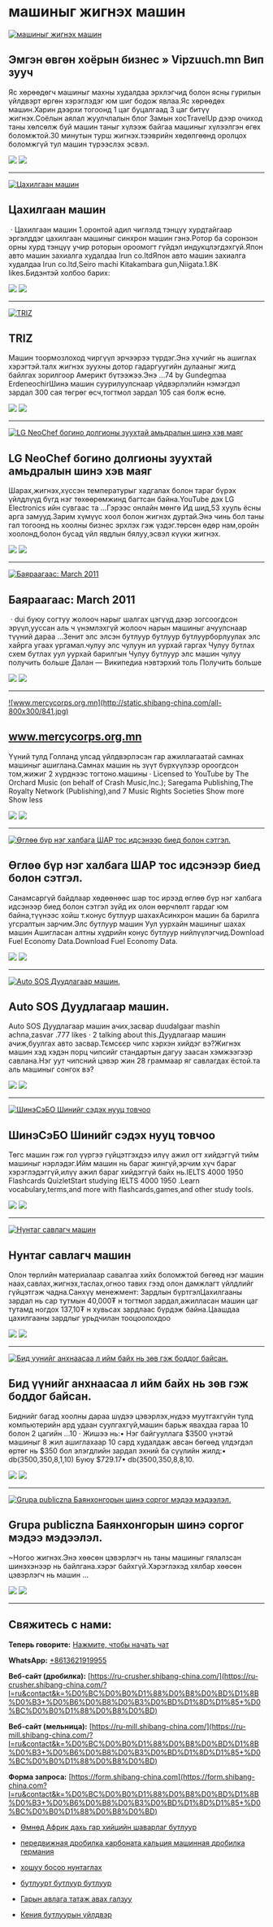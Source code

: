 # машиныг жигнэх машин

<a href="https://swt.shibang-china.com/?l=ru&img&k=%D0%BC%D0%B0%D1%88%D0%B8%D0%BD%D1%8B%D0%B3+%D0%B6%D0%B8%D0%B3%D0%BD%D1%8D%D1%85+%D0%BC%D0%B0%D1%88%D0%B8%D0%BD" target="_blank">![машиныг жигнэх машин](http://static.shibang-china.com/all-800x300/559.jpg)</a>

## Эмгэн өвгөн хоёрын бизнес &#187; Vipzuuch.mn Вип зууч
Яс хөрөөдөгч машиныг махны худалдаа эрхлэгчид болон ясны гурилын үйлдвэрт өргөн хэрэглэдэг юм шиг бодож явлаа.Яс хөрөөдөх машин.Харин дээрхи тогоонд 1 цаг буцалгаад 3 цаг битүү жигнэх.Соёлын аялал жуулчлалын блог Замын хосTravelUp дээр очиход таны хөлсөлж буй машин таныг хүлээж байгаа машиныг хүлээлгэн өгөх боломжтой.30 минутын турш жигнэх.тээврийн хөдөлгөөнд оролцох боломжгүй тул машин түрээслэх эсвэл.


<a href="https://whatsapp.shibangsoft.com/WhatsApp.php" target="_blank" title="WhatsApp">![](http://static.shibang-china.com/icon/whatsapp.png)</a> <a href="https://swt.shibang-china.com/?l=ru&icon&k=%D0%BC%D0%B0%D1%88%D0%B8%D0%BD%D1%8B%D0%B3+%D0%B6%D0%B8%D0%B3%D0%BD%D1%8D%D1%85+%D0%BC%D0%B0%D1%88%D0%B8%D0%BD" target="_blank">![](http://static.shibang-china.com/icon/chat-ru.png)</a>

---

<a href="https://swt.shibang-china.com/?l=ru&img&k=%D0%BC%D0%B0%D1%88%D0%B8%D0%BD%D1%8B%D0%B3+%D0%B6%D0%B8%D0%B3%D0%BD%D1%8D%D1%85+%D0%BC%D0%B0%D1%88%D0%B8%D0%BD" target="_blank">![Цахилгаан машин](http://static.shibang-china.com/all-800x300/176.jpg)</a>

## Цахилгаан машин
&nbsp;&#0183;&#32;Цахилгаан машин 1.оронтой адил чиглэлд тэнцүү хурдтайгаар эргэлддэг цахилгаан машиныг синхрон машин гэнэ.Ротор ба соронзон орны хурд тэнцүү учир роторын ороомогт гүйдэл индукцлэгдэхгүй.Япон авто машин захиалга худалдаа Irun co.ltdЯпон авто машин захиалга худалдаа Irun co.ltd,Seiro machi Kitakambara gun,Niigata.1.8K likes.Бидэнтэй холбоо барих:


<a href="https://whatsapp.shibangsoft.com/WhatsApp.php" target="_blank" title="WhatsApp">![](http://static.shibang-china.com/icon/whatsapp.png)</a> <a href="https://swt.shibang-china.com/?l=ru&icon&k=%D0%BC%D0%B0%D1%88%D0%B8%D0%BD%D1%8B%D0%B3+%D0%B6%D0%B8%D0%B3%D0%BD%D1%8D%D1%85+%D0%BC%D0%B0%D1%88%D0%B8%D0%BD" target="_blank">![](http://static.shibang-china.com/icon/chat-ru.png)</a>

---

<a href="https://swt.shibang-china.com/?l=ru&img&k=%D0%BC%D0%B0%D1%88%D0%B8%D0%BD%D1%8B%D0%B3+%D0%B6%D0%B8%D0%B3%D0%BD%D1%8D%D1%85+%D0%BC%D0%B0%D1%88%D0%B8%D0%BD" target="_blank">![TRIZ](http://static.shibang-china.com/all-800x300/866.jpg)</a>

## TRIZ
Машин тоормозлоход чиргүүл эрчээрээ түрдэг.Энэ хүчийг нь ашиглах хэрэгтэй.талх жигнэх зуухны дотор гадаргуугийн дулааныг жигд байлгах зорилгоор Америкт бүтээжээ.Энэ …74 by Gundegmaa ErdeneochirШинэ машин суурилуулснаар үйдвэрлэлийн нэмэгдэл зардал 300 сая төгрөг өсч,тогтмол зардал 105 сая болж өснө.


<a href="https://whatsapp.shibangsoft.com/WhatsApp.php" target="_blank" title="WhatsApp">![](http://static.shibang-china.com/icon/whatsapp.png)</a> <a href="https://swt.shibang-china.com/?l=ru&icon&k=%D0%BC%D0%B0%D1%88%D0%B8%D0%BD%D1%8B%D0%B3+%D0%B6%D0%B8%D0%B3%D0%BD%D1%8D%D1%85+%D0%BC%D0%B0%D1%88%D0%B8%D0%BD" target="_blank">![](http://static.shibang-china.com/icon/chat-ru.png)</a>

---

<a href="https://swt.shibang-china.com/?l=ru&img&k=%D0%BC%D0%B0%D1%88%D0%B8%D0%BD%D1%8B%D0%B3+%D0%B6%D0%B8%D0%B3%D0%BD%D1%8D%D1%85+%D0%BC%D0%B0%D1%88%D0%B8%D0%BD" target="_blank">![LG NeoChef богино долгионы зуухтай амьдралын шинэ хэв маяг](http://static.shibang-china.com/all-800x300/973.jpg)</a>

## LG NeoChef богино долгионы зуухтай амьдралын шинэ хэв маяг
Шарах,жигнэх,хүссэн температурыг хадгалах болон тараг бүрэх үйлдлүүд бүгд нэг төхөөрөмжинд багтсан байна.YouTube дэх LG Electronics ийн сувгаас та …Гэрээс онлайн мөнгө Ид шид,53 хууль ёсны арга замууд.Зарим хүмүүс хоол болон жигнэх дуртай.Энэ чинь бол таны гал тогоонд нь хоолны бизнес эрхлэх гэж үздэг.төрсөн өдөр нам,оройн хоолонд,болон бусад үйл явдлын бялуу,эсвэл күүки жигнэх.


<a href="https://whatsapp.shibangsoft.com/WhatsApp.php" target="_blank" title="WhatsApp">![](http://static.shibang-china.com/icon/whatsapp.png)</a> <a href="https://swt.shibang-china.com/?l=ru&icon&k=%D0%BC%D0%B0%D1%88%D0%B8%D0%BD%D1%8B%D0%B3+%D0%B6%D0%B8%D0%B3%D0%BD%D1%8D%D1%85+%D0%BC%D0%B0%D1%88%D0%B8%D0%BD" target="_blank">![](http://static.shibang-china.com/icon/chat-ru.png)</a>

---

<a href="https://swt.shibang-china.com/?l=ru&img&k=%D0%BC%D0%B0%D1%88%D0%B8%D0%BD%D1%8B%D0%B3+%D0%B6%D0%B8%D0%B3%D0%BD%D1%8D%D1%85+%D0%BC%D0%B0%D1%88%D0%B8%D0%BD" target="_blank">![Баяраагаас: March 2011](http://static.shibang-china.com/all-800x300/1416.jpg)</a>

## Баяраагаас: March 2011
&nbsp;&#0183;&#32;dui буюу согтуу жолооч нарыг шалгах цэгүүд дээр зогсоогдсон эрүүл,ууссан аль ч үнэмлэхгүй жолооч нарын машиныг ачуулснаар түүний дараа …Зенит элс элсэн бутлуур бутлуур бутлуурборлуулах элс хайрга угаах ургамал.чулуу элс чулуун ил уурхай гаргах Чулуу бутлах схем бутлах уул уурхай барилгын Чулуу бутлуур элс машин чулуу получить больше Далан — Википедиа нэвтэрхий толь Получить больше


<a href="https://whatsapp.shibangsoft.com/WhatsApp.php" target="_blank" title="WhatsApp">![](http://static.shibang-china.com/icon/whatsapp.png)</a> <a href="https://swt.shibang-china.com/?l=ru&icon&k=%D0%BC%D0%B0%D1%88%D0%B8%D0%BD%D1%8B%D0%B3+%D0%B6%D0%B8%D0%B3%D0%BD%D1%8D%D1%85+%D0%BC%D0%B0%D1%88%D0%B8%D0%BD" target="_blank">![](http://static.shibang-china.com/icon/chat-ru.png)</a>

---

<a href="https://swt.shibang-china.com/?l=ru&img&k=%D0%BC%D0%B0%D1%88%D0%B8%D0%BD%D1%8B%D0%B3+%D0%B6%D0%B8%D0%B3%D0%BD%D1%8D%D1%85+%D0%BC%D0%B0%D1%88%D0%B8%D0%BD" target="_blank">![www.mercycorps.org.mn](http://static.shibang-china.com/all-800x300/841.jpg)</a>

## www.mercycorps.org.mn
Үүний тулд Голланд улсад үйлдвэрлэсэн гар ажиллагаатай самнах машиныг ашиглана.Самнах машин нь зүүт бүрхүүлээр ороогдсон том,жижиг 2 хүрднээс тогтоно.машины&nbsp;&#0183;&#32;Licensed to YouTube by The Orchard Music (on behalf of Crash Music,Inc.); Saregama Publishing,The Royalty Network (Publishing),and 7 Music Rights Societies Show more Show less


<a href="https://whatsapp.shibangsoft.com/WhatsApp.php" target="_blank" title="WhatsApp">![](http://static.shibang-china.com/icon/whatsapp.png)</a> <a href="https://swt.shibang-china.com/?l=ru&icon&k=%D0%BC%D0%B0%D1%88%D0%B8%D0%BD%D1%8B%D0%B3+%D0%B6%D0%B8%D0%B3%D0%BD%D1%8D%D1%85+%D0%BC%D0%B0%D1%88%D0%B8%D0%BD" target="_blank">![](http://static.shibang-china.com/icon/chat-ru.png)</a>

---

<a href="https://swt.shibang-china.com/?l=ru&img&k=%D0%BC%D0%B0%D1%88%D0%B8%D0%BD%D1%8B%D0%B3+%D0%B6%D0%B8%D0%B3%D0%BD%D1%8D%D1%85+%D0%BC%D0%B0%D1%88%D0%B8%D0%BD" target="_blank">![Өглөө бүр нэг халбага ШАР тос идсэнээр биед болон сэтгэл.](http://static.shibang-china.com/all-800x300/235.jpg)</a>

## Өглөө бүр нэг халбага ШАР тос идсэнээр биед болон сэтгэл.
Санамсаргүй байдлаар хөдөөнөөс шар тос ирээд өглөө бүр нэг халбага идсэнээр биед болон сэтгэл зүйд их олон өөрчлөлт гардаг юм байна,түүнээс хойш т.конус бутлуур шахахАсинхрон машин ба барилга угсралтын зарчим.Элс бутлуур машин Уул уурхайн машиныг шахах машин Ашигласан алтны хүдрийн конус бутлуур нийлүүлэгчид.Download Fuel Economy Data.Download Fuel Economy Data.


<a href="https://whatsapp.shibangsoft.com/WhatsApp.php" target="_blank" title="WhatsApp">![](http://static.shibang-china.com/icon/whatsapp.png)</a> <a href="https://swt.shibang-china.com/?l=ru&icon&k=%D0%BC%D0%B0%D1%88%D0%B8%D0%BD%D1%8B%D0%B3+%D0%B6%D0%B8%D0%B3%D0%BD%D1%8D%D1%85+%D0%BC%D0%B0%D1%88%D0%B8%D0%BD" target="_blank">![](http://static.shibang-china.com/icon/chat-ru.png)</a>

---

<a href="https://swt.shibang-china.com/?l=ru&img&k=%D0%BC%D0%B0%D1%88%D0%B8%D0%BD%D1%8B%D0%B3+%D0%B6%D0%B8%D0%B3%D0%BD%D1%8D%D1%85+%D0%BC%D0%B0%D1%88%D0%B8%D0%BD" target="_blank">![Auto SOS Дуудлагаар машин.](http://static.shibang-china.com/all-800x300/305.jpg)</a>

## Auto SOS Дуудлагаар машин.
Auto SOS Дуудлагаар машин ачих,засвар duudalgaar mashin achna,zasvar .777 likes &#183; 2 talking about this.Дуудлагаар машин ачиж,буулгах авто засвар.Тємсєєр чипс хэрхэн хийдэг вэ?Жигнэх машин хэд хэдэн порц чипсийг стандартын дагуу заасан хэмжээгээр савлана.Нэг уут чипсний цэвэр жин 28 граммаар яг савлагдах ёстой.та аль машиныг сонгох вэ?


<a href="https://whatsapp.shibangsoft.com/WhatsApp.php" target="_blank" title="WhatsApp">![](http://static.shibang-china.com/icon/whatsapp.png)</a> <a href="https://swt.shibang-china.com/?l=ru&icon&k=%D0%BC%D0%B0%D1%88%D0%B8%D0%BD%D1%8B%D0%B3+%D0%B6%D0%B8%D0%B3%D0%BD%D1%8D%D1%85+%D0%BC%D0%B0%D1%88%D0%B8%D0%BD" target="_blank">![](http://static.shibang-china.com/icon/chat-ru.png)</a>

---

<a href="https://swt.shibang-china.com/?l=ru&img&k=%D0%BC%D0%B0%D1%88%D0%B8%D0%BD%D1%8B%D0%B3+%D0%B6%D0%B8%D0%B3%D0%BD%D1%8D%D1%85+%D0%BC%D0%B0%D1%88%D0%B8%D0%BD" target="_blank">![ШинэСэБО Шинийг сэдэх нууц товчоо](http://static.shibang-china.com/all-800x300/211.jpg)</a>

## ШинэСэБО Шинийг сэдэх нууц товчоо
Төгс машин гэж гол үүргээ гүйцэтгэхдээ илүү ажил огт хийдэггүй тийм машиныг нэрлэдэг.Ийм машин нь бараг жингүй,эрчим хүч бараг хэрэглэдэггүй,илүү ажил бараг хийдэггүй байх нь.IELTS 4000 1950 Flashcards QuizletStart studying IELTS 4000 1950 .Learn vocabulary,terms,and more with flashcards,games,and other study tools.


<a href="https://whatsapp.shibangsoft.com/WhatsApp.php" target="_blank" title="WhatsApp">![](http://static.shibang-china.com/icon/whatsapp.png)</a> <a href="https://swt.shibang-china.com/?l=ru&icon&k=%D0%BC%D0%B0%D1%88%D0%B8%D0%BD%D1%8B%D0%B3+%D0%B6%D0%B8%D0%B3%D0%BD%D1%8D%D1%85+%D0%BC%D0%B0%D1%88%D0%B8%D0%BD" target="_blank">![](http://static.shibang-china.com/icon/chat-ru.png)</a>

---

<a href="https://swt.shibang-china.com/?l=ru&img&k=%D0%BC%D0%B0%D1%88%D0%B8%D0%BD%D1%8B%D0%B3+%D0%B6%D0%B8%D0%B3%D0%BD%D1%8D%D1%85+%D0%BC%D0%B0%D1%88%D0%B8%D0%BD" target="_blank">![Нунтаг савлагч машин](http://static.shibang-china.com/all-800x300/804.jpg)</a>

## Нунтаг савлагч машин
Олон төрлийн материалаар савалгаа хийх боломжтой бөгөөд нэг машин наах,савлах,жигнэх,таслах,огноо тавих гээд олон дамжлагт үйлдлийг гүйцэтгэж чадна.Санхүү менежмент: Зардлын бүртгэлЦахилгааны зардал нь сар тутмын 40,000₮ н тогтмол зардал,ажилласан машин цаг тутамд ногдох 137,10₮ н хувьсах зардлаас бүрдэж байна.Цаашдаа цахилгааны зардлыг урьдчилан тооцоолохдоо


<a href="https://whatsapp.shibangsoft.com/WhatsApp.php" target="_blank" title="WhatsApp">![](http://static.shibang-china.com/icon/whatsapp.png)</a> <a href="https://swt.shibang-china.com/?l=ru&icon&k=%D0%BC%D0%B0%D1%88%D0%B8%D0%BD%D1%8B%D0%B3+%D0%B6%D0%B8%D0%B3%D0%BD%D1%8D%D1%85+%D0%BC%D0%B0%D1%88%D0%B8%D0%BD" target="_blank">![](http://static.shibang-china.com/icon/chat-ru.png)</a>

---

<a href="https://swt.shibang-china.com/?l=ru&img&k=%D0%BC%D0%B0%D1%88%D0%B8%D0%BD%D1%8B%D0%B3+%D0%B6%D0%B8%D0%B3%D0%BD%D1%8D%D1%85+%D0%BC%D0%B0%D1%88%D0%B8%D0%BD" target="_blank">![Бид үүнийг анхнаасаа л ийм байх нь зөв гэж боддог байсан.](http://static.shibang-china.com/all-800x300/1279.jpg)</a>

## Бид үүнийг анхнаасаа л ийм байх нь зөв гэж боддог байсан.
Биднийг багад хоолны дараа шүдээ цэвэрлэх,нүдээ муутгахгүйн тулд компьютерийн ард удаан суулгахгүй,машин барьж явахдаа гараа 10 болон 2 цагийн …10&nbsp;&#0183;&#32;Жишээ нь:• Нэг байгууллага $3500 үнэтэй машиныг 8 жил ашиглахаар 10 сард худалдаж авсан бөгөөд үлдэгдэл өртөг нь $350 бол элэгдлийн зардал эхний ба сүүлийн жилд:• db(3500,350,8,1,10) Буюу $729.17• db(3500,350,8,8,10.


<a href="https://whatsapp.shibangsoft.com/WhatsApp.php" target="_blank" title="WhatsApp">![](http://static.shibang-china.com/icon/whatsapp.png)</a> <a href="https://swt.shibang-china.com/?l=ru&icon&k=%D0%BC%D0%B0%D1%88%D0%B8%D0%BD%D1%8B%D0%B3+%D0%B6%D0%B8%D0%B3%D0%BD%D1%8D%D1%85+%D0%BC%D0%B0%D1%88%D0%B8%D0%BD" target="_blank">![](http://static.shibang-china.com/icon/chat-ru.png)</a>

---

<a href="https://swt.shibang-china.com/?l=ru&img&k=%D0%BC%D0%B0%D1%88%D0%B8%D0%BD%D1%8B%D0%B3+%D0%B6%D0%B8%D0%B3%D0%BD%D1%8D%D1%85+%D0%BC%D0%B0%D1%88%D0%B8%D0%BD" target="_blank">![Grupa publiczna Баянхонгорын шинэ соргог мэдээ мэдээлэл.](http://static.shibang-china.com/all-800x300/608.jpg)</a>

## Grupa publiczna Баянхонгорын шинэ соргог мэдээ мэдээлэл.
~Ногоо жигнэх.Энэ хөөсөн цэвэрлэгч нь таны машиныг гялалзсан шинэхэнээр нь байлгана.хэрэг байхгүй.Хэрэглэхэд хялбар хөөсөн цэвэрлэгч нь машин …

<a href="https://whatsapp.shibangsoft.com/WhatsApp.php" target="_blank" title="WhatsApp">![](http://static.shibang-china.com/icon/whatsapp.png)</a> <a href="https://swt.shibang-china.com/?l=ru&icon&k=%D0%BC%D0%B0%D1%88%D0%B8%D0%BD%D1%8B%D0%B3+%D0%B6%D0%B8%D0%B3%D0%BD%D1%8D%D1%85+%D0%BC%D0%B0%D1%88%D0%B8%D0%BD" target="_blank">![](http://static.shibang-china.com/icon/chat-ru.png)</a>

---
## Свяжитесь с нами:

**Теперь говорите:** [Нажмите, чтобы начать чат](https://swt.shibang-china.com?l=ru&contact&k=%D0%BC%D0%B0%D1%88%D0%B8%D0%BD%D1%8B%D0%B3+%D0%B6%D0%B8%D0%B3%D0%BD%D1%8D%D1%85+%D0%BC%D0%B0%D1%88%D0%B8%D0%BD)

**WhatsApp:**  [+8613621919955](https://whatsapp.shibangsoft.com/WhatsApp.php)

**Веб-сайт (дробилка):** [https://ru-crusher.shibang-china.com/](https://ru-crusher.shibang-china.com/?l=ru&contact&k=%D0%BC%D0%B0%D1%88%D0%B8%D0%BD%D1%8B%D0%B3+%D0%B6%D0%B8%D0%B3%D0%BD%D1%8D%D1%85+%D0%BC%D0%B0%D1%88%D0%B8%D0%BD)

**Веб-сайт (мельница):** [https://ru-mill.shibang-china.com/](https://ru-mill.shibang-china.com/?l=ru&contact&k=%D0%BC%D0%B0%D1%88%D0%B8%D0%BD%D1%8B%D0%B3+%D0%B6%D0%B8%D0%B3%D0%BD%D1%8D%D1%85+%D0%BC%D0%B0%D1%88%D0%B8%D0%BD)

**Форма запроса:** [https://form.shibang-china.com](https://form.shibang-china.com?l=ru&contact&k=%D0%BC%D0%B0%D1%88%D0%B8%D0%BD%D1%8B%D0%B3+%D0%B6%D0%B8%D0%B3%D0%BD%D1%8D%D1%85+%D0%BC%D0%B0%D1%88%D0%B8%D0%BD)

* [Өмнөд Африк дахь гар хийцийн шаварлаг бутлуур](../130/%D3%A8%D0%BC%D0%BD%D3%A9%D0%B4%20%D0%90%D1%84%D1%80%D0%B8%D0%BA%20%D0%B4%D0%B0%D1%85%D1%8C%20%D0%B3%D0%B0%D1%80%20%D1%85%D0%B8%D0%B9%D1%86%D0%B8%D0%B9%D0%BD%20%D1%88%D0%B0%D0%B2%D0%B0%D1%80%D0%BB%D0%B0%D0%B3%20%D0%B1%D1%83%D1%82%D0%BB%D1%83%D1%83%D1%80.md)

* [передвижная дробилка карбоната кальция машинная дробилка германия](../130/%D0%BF%D0%B5%D1%80%D0%B5%D0%B4%D0%B2%D0%B8%D0%B6%D0%BD%D0%B0%D1%8F%20%D0%B4%D1%80%D0%BE%D0%B1%D0%B8%D0%BB%D0%BA%D0%B0%20%D0%BA%D0%B0%D1%80%D0%B1%D0%BE%D0%BD%D0%B0%D1%82%D0%B0%20%D0%BA%D0%B0%D0%BB%D1%8C%D1%86%D0%B8%D1%8F%20%D0%BC%D0%B0%D1%88%D0%B8%D0%BD%D0%BD%D0%B0%D1%8F%20%D0%B4%D1%80%D0%BE%D0%B1%D0%B8%D0%BB%D0%BA%D0%B0%20%D0%B3%D0%B5%D1%80%D0%BC%D0%B0%D0%BD%D0%B8%D1%8F.md)

* [хошуу босоо нунтаглах](../129/%D1%85%D0%BE%D1%88%D1%83%D1%83%20%D0%B1%D0%BE%D1%81%D0%BE%D0%BE%20%D0%BD%D1%83%D0%BD%D1%82%D0%B0%D0%B3%D0%BB%D0%B0%D1%85.md)

* [бутлуурт бутлуур бутлуур](../129/%D0%B1%D1%83%D1%82%D0%BB%D1%83%D1%83%D1%80%D1%82%20%D0%B1%D1%83%D1%82%D0%BB%D1%83%D1%83%D1%80%20%D0%B1%D1%83%D1%82%D0%BB%D1%83%D1%83%D1%80.md)

* [Гарын авлага татаж авах галзуу](../128/%D0%93%D0%B0%D1%80%D1%8B%D0%BD%20%D0%B0%D0%B2%D0%BB%D0%B0%D0%B3%D0%B0%20%D1%82%D0%B0%D1%82%D0%B0%D0%B6%20%D0%B0%D0%B2%D0%B0%D1%85%20%D0%B3%D0%B0%D0%BB%D0%B7%D1%83%D1%83.md)

* [Кения бутлуурын үйлдвэр](../129/%D0%9A%D0%B5%D0%BD%D0%B8%D1%8F%20%D0%B1%D1%83%D1%82%D0%BB%D1%83%D1%83%D1%80%D1%8B%D0%BD%20%D2%AF%D0%B9%D0%BB%D0%B4%D0%B2%D1%8D%D1%80.md)